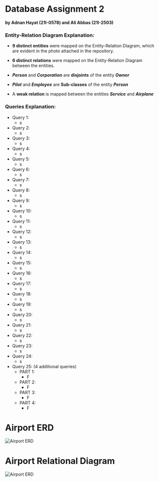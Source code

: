 # Database Assignment 2
__by Adnan Hayat (21I-0578) and Ali Abbas (21I-2503)__  

### Entity-Relation Diagram Explanation:
+ __9 distinct entities__ were mapped on the Entity-Relation Diagram, which are evident in the photo attached in the repository.
- __6 distinct relations__ were mapped on the Entity-Relation Diagram between the entities.
+ __*Person*__ and __*Corporation*__ are __disjoints__ of the entity __*Owner*__
- __*Pilot*__ and __*Employee*__ are __Sub-classes__ of the entity __*Person*__
+ A __weak relation__ is mapped between the entities __*Service*__ and __*Airplane*__

### Queries Explanation:
- Query 1:
  - s
- Query 2:
  - s
- Query 3:
  - s
- Query 4:
  - s
- Query 5:
  - s
- Query 6:
  - s
- Query 7:
  - s
- Query 8:
  - s
- Query 9:
  - s
- Query 10:
  - s
- Query 11:
  - s
- Query 12:
  - s
- Query 13:
  - s
- Query 14:
  - s
- Query 15:
  - s
- Query 16:
  - s
- Query 17:
  - s
- Query 18:
  - s
- Query 19:
  - s
- Query 20:
  - s
- Query 21:
  - s
- Query 22:
  - s
- Query 23:
  - s
- Query 24:
  - s
- Query 25: (4 additional queries)
  - PART 1:
    - F
  - PART 2:
    - F
  - PART 3:
    - F
  - PART 4:
    - F
    
 # Airport ERD
![Airport ERD](https://github.com/aliabbasnagari/i212503_Assignment_2_DB/blob/main/AIRPORT.png)

 # Airport Relational Diagram
![Airport ERD](https://github.com/aliabbasnagari/i212503_Assignment_2_DB/blob/main/AIRPORT.png)
